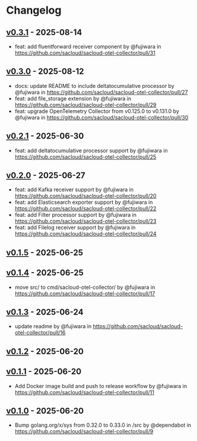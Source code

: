 # Changelog

## [v0.3.1](https://github.com/sacloud/sacloud-otel-collector/compare/v0.3.0...v0.3.1) - 2025-08-14
- feat: add fluentforward receiver component by @fujiwara in https://github.com/sacloud/sacloud-otel-collector/pull/31

## [v0.3.0](https://github.com/sacloud/sacloud-otel-collector/compare/v0.2.1...v0.3.0) - 2025-08-12
- docs: update README to include deltatocumulative processor by @fujiwara in https://github.com/sacloud/sacloud-otel-collector/pull/27
- feat: add file_storage extension by @fujiwara in https://github.com/sacloud/sacloud-otel-collector/pull/29
- feat: upgrade OpenTelemetry Collector from v0.125.0 to v0.131.0 by @fujiwara in https://github.com/sacloud/sacloud-otel-collector/pull/30

## [v0.2.1](https://github.com/sacloud/sacloud-otel-collector/compare/v0.2.0...v0.2.1) - 2025-06-30
- feat: add deltatocumulative processor support by @fujiwara in https://github.com/sacloud/sacloud-otel-collector/pull/25

## [v0.2.0](https://github.com/sacloud/sacloud-otel-collector/compare/v0.1.5...v0.2.0) - 2025-06-27
- feat: add Kafka receiver support by @fujiwara in https://github.com/sacloud/sacloud-otel-collector/pull/20
- feat: add Elasticsearch exporter support by @fujiwara in https://github.com/sacloud/sacloud-otel-collector/pull/22
- feat: add Filter processor support by @fujiwara in https://github.com/sacloud/sacloud-otel-collector/pull/23
- feat: add Filelog receiver support by @fujiwara in https://github.com/sacloud/sacloud-otel-collector/pull/24

## [v0.1.5](https://github.com/sacloud/sacloud-otel-collector/compare/v0.1.4...v0.1.5) - 2025-06-25

## [v0.1.4](https://github.com/sacloud/sacloud-otel-collector/compare/v0.1.3...v0.1.4) - 2025-06-25
- move src/ to cmd/sacloud-otel-collector/ by @fujiwara in https://github.com/sacloud/sacloud-otel-collector/pull/17

## [v0.1.3](https://github.com/sacloud/sacloud-otel-collector/compare/v0.1.2...v0.1.3) - 2025-06-24
- update readme by @fujiwara in https://github.com/sacloud/sacloud-otel-collector/pull/16

## [v0.1.2](https://github.com/sacloud/sacloud-otel-collector/compare/v0.1.1...v0.1.2) - 2025-06-20

## [v0.1.1](https://github.com/sacloud/sacloud-otel-collector/compare/v0.1.0...v0.1.1) - 2025-06-20
- Add Docker image build and push to release workflow by @fujiwara in https://github.com/sacloud/sacloud-otel-collector/pull/11

## [v0.1.0](https://github.com/sacloud/sacloud-otel-collector/commits/v0.1.0) - 2025-06-20
- Bump golang.org/x/sys from 0.32.0 to 0.33.0 in /src by @dependabot in https://github.com/sacloud/sacloud-otel-collector/pull/9

